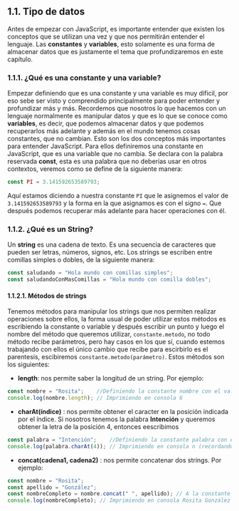 ## 1.1. Tipo de datos
Antes de empezar con JavaScript, es importante entender que existen los conceptos que se utilizan una vez y que nos permitirán entender el lenguaje. Las **constantes** y **variables**, esto solamente es una forma de almacenar datos que es justamente el tema que profundizaremos en este capítulo.
### 1.1.1. ¿Qué es una constante y una variable?
Empezar definiendo que es una constante y una variable es muy dificil, por eso sebe ser visto y comprendido principalmente para poder entender y profundizar más y más. Recordemos que nosotros lo que hacemos con un lenguaje normalmente es manipular datos y que es lo que se conoce como **variables**, es decir, que podemos almacenar datos y que podemos recuperarlos más adelante y además en el mundo tenemos cosas constantes, que no cambian. Esto son los dos conceptos más importantes para entender JavaScript. Para ellos definiremos una constante en JavaScript, que es una variable que no cambia.
Se declara con la palabra reservada **const**, esta es una palabra que no deberías usar en otros contextos, veremos como se define de la siguiente manera:

```js
const PI = 3.141592653589793;
```

Aquí estamos diciendo a nuestra constante `PI` que le asignemos el valor de `3.141592653589793` y la forma en la que asignamos es con el signo `=`. Que después podemos recuperar más adelante para hacer operaciones con él.

### 1.1.2. ¿Qué es un String?

Un **string** es una cadena de texto. Es una secuencia de caracteres que pueden ser letras, números, signos, etc. Los strings se escriben entre comillas simples o dobles, de la siguiente manera:

```js
const saludando = "Hola mundo con comillas simples";
const saludandoConMasComillas = "Hola mundo con comilla dobles";
```

#### 1.1.2.1. Métodos de strings

Tenemos métodos para manipular los strings que nos permiten realizar operaciones sobre ellos, la forma usual de poder utilizar estos métodos es escribiendo la constante o variable y después escribir un punto y luego el nombre del método que queremos utilizar, `constante.metodo`, no todo método recibe parámetros, pero hay casos en los que sí, cuando estemos trabajando con ellos el único cambio que recibe para escirbirlo es el parentesis, escibiremos `constante.metodo(parámetro)`. Estos métodos son los siguientes:

- **length**: nos permite saber la longitud de un string. Por ejemplo:

```js
const nombre = "Rosita";    //Definiendo la constante nombre con el valor Rosita
console.log(nombre.length); // Imprimiendo en consola 6
```
- **charAt(índice)** : nos permite obtener el caracter en la posición indicada por el índice. Si nosotros tenemos la palabra **Intención** y queremos obtener la letra de la posición 4, entonces eescribimos
```js
const palabra = "Intención";    //Definiendo la constante palabra con el valor Intención
console.log(palabra.charAt(4)); // Imprimiendo en consola n (recordando que empezamos en 0)
```
- **concat(cadena1, cadena2)** : nos permite concatenar dos strings. Por ejemplo:
```js
const nombre = "Rosita";    
const apellido = "González";    
const nombreCompleto = nombre.concat(" ", apellido); // A la constante nombre de agregamos " " y apellido
console.log(nombreCompleto); // Imprimiendo en consola Rosita González
```